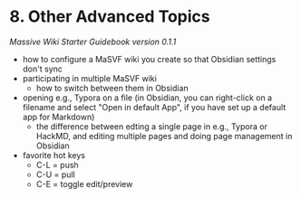 # 8. Other Advanced Topics

*Massive Wiki Starter Guidebook version 0.1.1*

- how to configure a MaSVF wiki you create so that Obsidian settings don't sync
- participating in multiple MaSVF wiki
	- how to switch between them in Obsidian
- opening e.g., Typora on a file (in Obsidian, you can right-click on a filename and select "Open in default App", if you have set up a default app for Markdown)
	- the difference between edting a single page in e.g., Typora or HackMD, and editing multiple pages and doing page management in Obsidian
- favorite hot keys
	- C-L = push
	- C-U = pull
	- C-E = toggle edit/preview